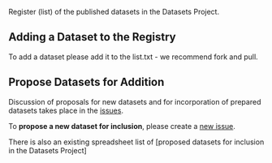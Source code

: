 Register (list) of the published datasets in the Datasets Project.

## Adding a Dataset to the Registry

To add a dataset please add it to the list.txt - we recommend fork and pull.

## Propose Datasets for Addition

Discussion of proposals for new datasets and for incorporation of prepared datasets takes place in the [issues][].

To **propose a new dataset for inclusion**, please create a [new issue](https://github.com/datasets/register/issues/new).

There is also an existing spreadsheet list of [proposed datasets for inclusion in the Datasets Project]

[issues]: https://github.com/datasets/register/issues
